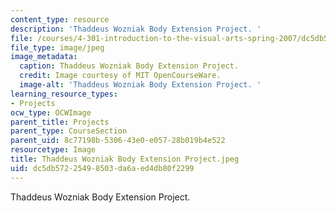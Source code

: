 ```yaml
---
content_type: resource
description: 'Thaddeus Wozniak Body Extension Project. '
file: /courses/4-301-introduction-to-the-visual-arts-spring-2007/dc5db57225498503da6aed4db80f2299_ThaddeusWozniakBodyExtensionProject.jpeg
file_type: image/jpeg
image_metadata:
  caption: Thaddeus Wozniak Body Extension Project.
  credit: Image courtesy of MIT OpenCourseWare.
  image-alt: 'Thaddeus Wozniak Body Extension Project. '
learning_resource_types:
- Projects
ocw_type: OCWImage
parent_title: Projects
parent_type: CourseSection
parent_uid: 8c77198b-5306-43e0-e057-28b019b4e522
resourcetype: Image
title: Thaddeus Wozniak Body Extension Project.jpeg
uid: dc5db572-2549-8503-da6a-ed4db80f2299
---
```

Thaddeus Wozniak Body Extension Project. 